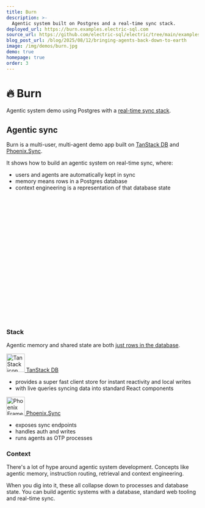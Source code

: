 ```yaml
---
title: Burn
description: >-
  Agentic system built on Postgres and a real-time sync stack.
deployed_url: https://burn.examples.electric-sql.com
source_url: https://github.com/electric-sql/electric/tree/main/examples/burn
blog_post_url: /blog/2025/08/12/bringing-agents-back-down-to-earth
image: /img/demos/burn.jpg
demo: true
homepage: true
order: 3
---
```


<script setup>
  import { data } from '../data/posts.data.ts'
  const posts = data.filter(post => {
    return post.path === '/blog/2025/08/12/bringing-agents-back-down-to-earth'
  })

  import BlogPostListing from '../src/components/BlogPostListing.vue'
  import YoutubeEmbed from '../src/components/YoutubeEmbed.vue'
</script>

<style scoped>
  .listing {
    display: grid;
    grid-template-columns: 1fr;
    gap: 32px;
    margin: 24px 0;
    overflow: hidden;
  }
  @media (max-width: 1049px) {
    .listing {
      grid-template-columns: 1fr;
    }
  }
  @media (max-width: 949px) {
    .listing {
      gap: 32px;
      margin: 24px 0;
    }
  }
  @media (max-width: 749px) {
    .listing {
      grid-template-columns: 1fr;
      gap: 32px;
      margin: 20px 0;
    }
  }
  @media (max-width: 549px) {
    .listing {
      margin: 20px 0;
    }
  }
</style>

# 🔥 Burn

Agentic system demo using Postgres with a [real-time sync stack](/blog/2025/08/12/bringing-agents-back-down-to-earth).

<DemoCTAs :demo="$frontmatter" />

## Agentic sync

Burn is a multi-user, multi-agent demo app built on [TanStack DB](https://tanstack.com/db) and [Phoenix.Sync](https://hexdocs.pm/phoenix_sync).

It shows how to build an agentic system on real-time sync, where:

- users and agents are automatically kept in sync
- memory means rows in a Postgres database
- context engineering is a representation of that database state

<figure>
  <div class="embed-container" style="padding-bottom: 75.842697%">
    <YoutubeEmbed video-id="4QpErQ9nVEc" />
  </div>
</figure>

### Stack

Agentic memory and shared state are both [just rows in the database](https://pg-memories.netlify.app).

[<img src="/img/integrations/tanstack.svg" alt="TanStack icon" width="48" /> TanStack DB](https://tanstack.com/db)

- provides a super fast client store for instant reactivity and local writes
- with live queries syncing data into standard React components

[<img src="/img/integrations/phoenix.svg" alt="Phoenix Framework icon" width="48" /> Phoenix.Sync](https://hexdocs.pm/phoenix_sync)

- exposes sync endpoints
- handles auth and writes
- runs agents as OTP processes

### Context

There's a lot of hype around agentic system development. Concepts like agentic memory, instruction routing, retrieval and context engineering.

When you dig into it, these all collapse down to processes and database state. You can build agentic systems with a database, standard web tooling and real-time sync.

<div class="listing">
  <BlogPostListing v-for="post in posts"
      :key="post.slug"
      :post="post"
  />
</div>
